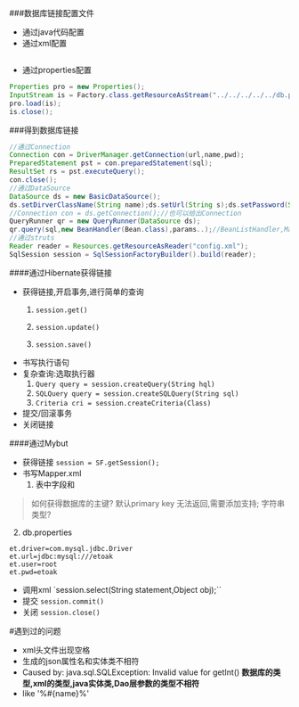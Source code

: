 ###数据库链接配置文件
- 通过java代码配置
- 通过xml配置

```java

```
- 通过properties配置
```java
Properties pro = new Properties();
InputStream is = Factory.class.getResourceAsStream("../../../../../db.properties");
pro.load(is);
is.close();
```


###得到数据库链接
```java
//通过Connection
Connection con = DriverManager.getConnection(url,name,pwd);
PreparedStatement pst = con.preparedStatement(sql);
ResultSet rs = pst.executeQuery();
con.close();
//通过DataSource
DataSource ds = new BasicDataSource();
ds.setDirverClassName(String name);ds.setUrl(String s);ds.setPassword(String s);ds.setUsername(String s);
//Connection con = ds.getConnection();//也可以给出Connection
QueryRunner qr = new QueryRunner(DataSource ds);
qr.query(sql,new BeanHandler(Bean.class),params..);//BeanListHandler,MapHandler
//通过struts
Reader reader = Resources.getResourceAsReader("config.xml");
SqlSession session = SqlSessionFactoryBuilder().build(reader);
```
####通过Hibernate获得链接
- 获得链接,开启事务,进行简单的查询
	1. `session.get()`
	2. `session.update()`
	
	3. `session.save()`
- 书写执行语句
- 复杂查询:选取执行器
	1. `Query query = session.createQuery(String hql)`
	2. `SQLQuery query = session.createSQLQuery(String sql)`
	3. `Criteria cri = session.createCriteria(Class)`
- 提交/回滚事务
- 关闭链接

####通过Mybut
- 获得链接
`session = SF.getSession();`
- 书写Mapper.xml
	1. 表中字段和
> 如何获得数据库的主键?
默认primary key 无法返回,需要添加支持;
字符串类型?


2. db.properties
```
et.driver=com.mysql.jdbc.Driver
et.url=jdbc:mysql:///etoak
et.user=root
et.pwd=etoak
```

- 调用xml
`session.select(String statement,Object obj);``
- 提交
`session.commit()`
- 关闭
`session.close()`

#遇到过的问题
- xml头文件出现空格
- 生成的json属性名和实体类不相符
- Caused by: java.sql.SQLException: Invalid value for getInt()
**数据库的类型,xml的类型,java实体类,Dao层参数的类型不相符**
- like '%#{name}%'
